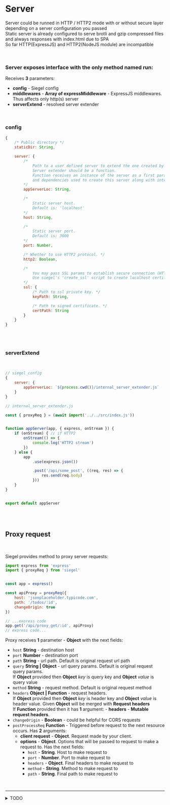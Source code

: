# Server

Server could be runned in HTTP / HTTP2 mode with or without secure layer depending on a server configuration you passed<br />
Static server is already configured to serve brotli and gzip compressed files and always responses with index.html due to SPA<br />
So far HTTP(ExpressJS) and HTTP2(NodeJS module) are incompatible

<br/>

### Server exposes interface with the only method named **run**:

Receives **3** parameters:
- **config** - Siegel config
- **middlewares** - **Array of expressMiddleware** - ExpressJS middlewares. Thus affects only http(s) server
- **serverExtend** - resolved server extender

<br/>

### config

```js
{   
    /* Public directory */
    staticDir: String,

    server: {
        /*
            Path to a user defined server to extend the one created by siegel.
            Server extender should be a function.
            Function receives an instance of the server as a first paramenter
            and dependencies used to create this server along with internal server API as a second parameter.
        */
        appServerLoc: String,

        /*
            Static server host.
            Default is: 'localhost'
        */
        host: String,

        /*
            Static server port.
            Default is: 3000
        */
        port: Number,

        /* Whether to use HTTP2 protocol. */
        http2: Boolean,

        /*
            You may pass SSL params to establish secure connection (HTTPS HTTP2S).
            Use siegel's 'create_ssl' script to create localhost certificate.
        */
        ssl: {
            /* Path to ssl private key. */
            keyPath: String,

            /* Path to signed certificate. */
            certPath: String
        }
    }
}
```


<br /><br />

### serverExtend

<br />

```js
// siegel_config
{
    server: {
        appServerLoc: `${process.cwd()}/internal_server_extender.js`
    }
}
```


```js
// internal_server_extender.js

const { proxyReq } = (await import('../../src/index.js'))


function appServer(app, { express, onStream }) {
    if (onStream) { // if HTTP2
        onStream(() => {
            console.log('HTTP2 stream')
        })
    } else {
        app
            .use(express.json())

            .post('/api/some_post', ((req, res) => {
                res.send(req.body)
            }))
    }
}


export default appServer
```


<br /><br />

## Proxy request

<br/>

Siegel provides method to proxy server requests:

```js
import express from 'express'
import { proxyReq } from 'siegel'


const app = express()

const apiProxy = proxyReq({
    host: 'jsonplaceholder.typicode.com',
    path: '/todos/:id',
    changeOrigin: true
})

// ...exoress code
app.get('/api/proxy_get/:id', apiProxy)
// exoress code...
```


Proxy receives **1** parameter - **Object** with the next fields:
- `host` **String** - destination host
- `port` **Number** - destination port
- `path` **String** - url path. Default is original request url path
- `query` **String | Object** - url query params. Default is original request query params.<br />
    If **Object** provided then **Object** _key_ is query key and **Object** _value_ is query value
- `method` **String** - request method. Default is original request method
- `headers` **Object | Function** - request headers.<br />
    If **Object** provided then **Object** _key_ is header key and **Object** _value_ is header value. Given **Object** will be merged with **Request headers**<br />
    If **Function** provided then it has **1** argument:
        - **headers** - **Mutable request headers**. 
- `changeOrigin` - **Boolean** - could be helpful for CORS requests
- `postProcessReq` **Function** - Triggered before request to the next resource occurs. Has **2** arguments:
    - **client request** - **Object**. Request made by your client.
    - **options** - **Object**. Options that will be passed to request to make a request to. Has the next fields:
        - `host` - **String**. Host to make request to
        - `port` - **Number**. Port to make request to
        - `headers` - **Object**. Final headers to make request to
        - `method` - **String**. Method to make request to
        - `path` - **String**. Final path to make request to


<br /><hr />
<details>
    <summary>TODO</summary>
    - Compatible HTTP1 and HTTP2 static server<br />
    - SEO for crawlers (pages prebuild or build on the fly)<br />
    - Add more typings<br />
    - Isomorphic API?
</details>